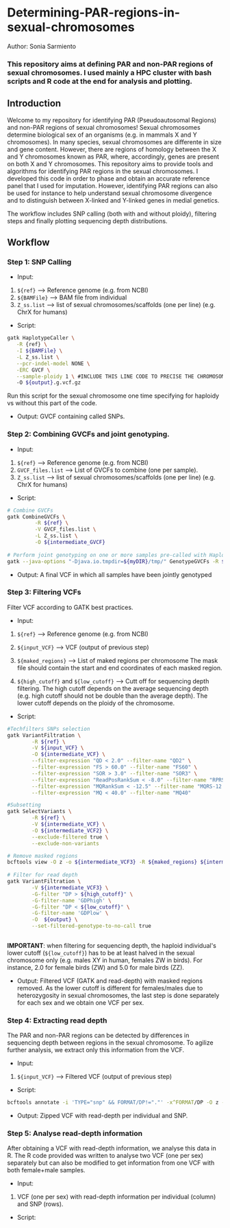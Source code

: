 # Determining-PAR-regions-in-sexual-chromosomes

Author: Sonia Sarmiento

### This repository aims at defining PAR and non-PAR regions of sexual chromosomes. I used mainly a HPC cluster with bash scripts and R code at the end for analysis and plotting.

## Introduction
Welcome to my repository for identifying PAR (Pseudoautosomal Regions) and non-PAR regions of sexual chromosomes!
Sexual chromosomes determine biological sex of an organisms (e.g. in mammals X and Y chromosomes). In many species, sexual chromosomes are differente in size and gene content. However, there are regions of homology between the X and Y chromosomes known as PAR, where, accordingly, genes are present on both X and Y chromosomes. This repository aims to provide tools and algorithms for identifying PAR regions in the sexual chromosomes. I developed this code in order to phase and obtain an accurate reference panel that I used for imputation. However, identifying PAR regions can also be used for instance to help understand sexual chromosome divergence and to distinguish between X-linked and Y-linked genes in medial genetics. 

The workflow includes SNP calling (both with and without ploidy), filtering steps and finally plotting sequencing depth distributions. 

## Workflow

### Step 1: SNP Calling
* Input: 
1) ```${ref}```  --> Reference genome (e.g. from NCBI)
2) ```${BAMFile}```  --> BAM file from individual
3) ```Z_ss.list``` --> list of sexual chromosomes/scaffolds (one per line) (e.g. ChrX for humans)

* Script: 
```bash
gatk HaplotypeCaller \
   -R {ref} \
   -I ${BAMFile} \
   -L Z_ss.list \
   --pcr-indel-model NONE \
   -ERC GVCF \
   --sample-ploidy 1 \ #INCLUDE THIS LINE CODE TO PRECISE THE CHROMOSOME IS HAPLOID. 
   -O ${output}.g.vcf.gz 
```
Run this script for the sexual chromosome one time specifying for haploidy vs without this part of the code. 

* Output: GVCF containing called SNPs.

### Step 2: Combining GVCFs and joint genotyping.
* Input: 
1) ```${ref}```  --> Reference genome (e.g. from NCBI)
2) ```GVCF_files.list```  --> List of GVCFs to combine (one per sample).
3) ```Z_ss.list``` --> list of sexual chromosomes/scaffolds (one per line) (e.g. ChrX for humans)

* Script:
```bash
# Combine GVCFs
gatk CombineGVCFs \
         -R ${ref} \
         -V GVCF_files.list \
         -L Z_ss.list \
         -O ${intermediate_GVCF}
  
# Perform joint genotyping on one or more samples pre-called with HaplotypeCaller
gatk --java-options "-Djava.io.tmpdir=${myDIR}/tmp/" GenotypeGVCFs -R ${ref} -V ${intermediate_file} -O ${output} --tmp-dir ${myDIR}/tmp/

````
* Output: A final VCF in which all samples have been jointly genotyped


### Step 3: Filtering VCFs
Filter VCF according to GATK best practices.
* Input:
1) ```${ref}```  --> Reference genome (e.g. from NCBI)
2) ```${input_VCF}```  --> VCF (output of previous step)
3) ```${maked_regions}``` --> List of maked regions per chromosome
The mask file should contain the start and end coordinates of each masked region. 

4) ```${high_cutoff}``` and ```${low_cutoff}``` --> Cutt off for sequencing depth filtering. The high cutoff depends on the average sequencing depth (e.g. high cutoff should not be double than the average depth). The lower cutoff depends on the ploidy of the chromosome. 

* Script:
```bash
#Techfilters SNPs selection
gatk VariantFiltration \
     	-R ${ref} \
     	-V ${input_VCF} \
     	-O ${intermediate_VCF} \
     	--filter-expression "QD < 2.0" --filter-name "QD2" \
     	--filter-expression "FS > 60.0" --filter-name "FS60" \
     	--filter-expression "SOR > 3.0" --filter-name "SOR3" \
     	--filter-expression "ReadPosRankSum < -8.0" --filter-name "RPRS-8" \
     	--filter-expression "MQRankSum < -12.5" --filter-name "MQRS-12.5" \
     	--filter-expression "MQ < 40.0" --filter-name "MQ40"

#Subsetting
gatk SelectVariants \
     	-R ${ref} \
     	-V ${intermediate_VCF} \
     	-O ${intermediate_VCF2} \
     	--exclude-filtered true \
     	--exclude-non-variants

# Remove masked regions
bcftools view -O z -o ${intermediate_VCF3} -R ${maked_regions} ${intermediate_VCF2}
	
# Filter for read depth
gatk VariantFiltration \
        -V ${intermediate_VCF3} \
        -G-filter "DP > ${high_cutoff}" \
        -G-filter-name 'GDPhigh' \
        -G-filter "DP < ${low_cutoff}" \
        -G-filter-name 'GDPlow' \
        -O  ${output} \
        --set-filtered-genotype-to-no-call true
   
`````
**IMPORTANT**: when filtering for sequencing depth, the haploid individual's lower cutoff (```${low_cutoff}```) has to be at least halved in the sexual chromosome only (e.g. males XY in human, females ZW in birds). For instance, 2.0 for female birds (ZW) and 5.0 for male birds (ZZ). 

* Output: Filtered VCF (GATK and read-depth) with masked regions removed. As the lower cutoff is different for females/males due to heterozygosity in sexual chromosomes, the last step is done separately for each sex and we obtain one VCF per sex. 


### Step 4: Extracting read depth
The PAR and non-PAR regions can be detected by differences in sequencing depth between regions in the sexual chromosome. To agilize further analysis, we extract only this information from the VCF. 
* Input:
1) ```${input_VCF}```  --> Filtered VCF (output of previous step)

* Script:
```bash
bcftools annotate -i 'TYPE="snp" && FORMAT/DP!="."' -x^FORMAT/DP -O z -o ${output} ${input_VCF} 
````
* Output: Zipped VCF with read-depth per individual and SNP.

### Step 5: Analyse read-depth information
After obtaining a VCF with read-depth information, we analyse this data in R. The R code provided was written to analyse two VCF (one per sex) separately but can also be modified to get information from one VCF with both female+male samples. 
* Input:
1) VCF (one per sex) with read-depth information per individual (column) and SNP (rows).

* Script:
